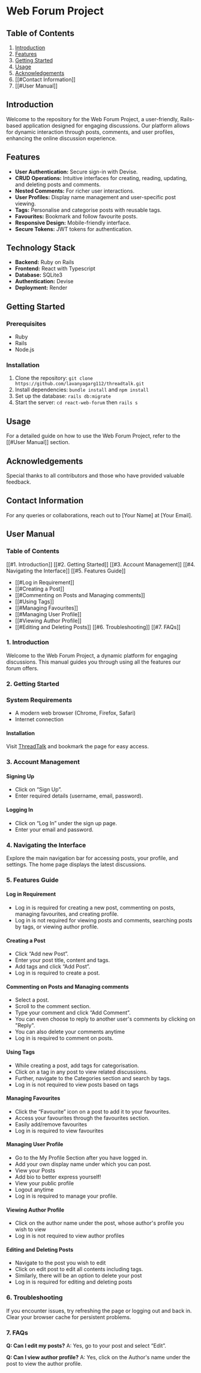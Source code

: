 
# Web Forum Project

## Table of Contents
1. [Introduction](#introduction)
2. [Features](#features)
3. [Getting Started](#getting-started)
4. [Usage](#usage)
5. [Acknowledgements](#acknowledgements)
6. [[#Contact Information]]
7. [[#User Manual]]

## Introduction

Welcome to the repository for the Web Forum Project, a user-friendly, Rails-based application designed for engaging discussions. Our platform allows for dynamic interaction through posts, comments, and user profiles, enhancing the online discussion experience.

## Features

- **User Authentication:** Secure sign-in with Devise.
- **CRUD Operations:** Intuitive interfaces for creating, reading, updating, and deleting posts and comments.
- **Nested Comments:** For richer user interactions.
- **User Profiles:** Display name management and user-specific post viewing.
- **Tags:** Personalise and categorise posts with reusable tags.
- **Favourites:** Bookmark and follow favourite posts.
- **Responsive Design:** Mobile-friendly interface.
- **Secure Tokens:** JWT tokens for authentication.

## Technology Stack

- **Backend:** Ruby on Rails
- **Frontend:** React with Typescript
- **Database:** SQLite3
- **Authentication:** Devise
- **Deployment:** Render

## Getting Started

### Prerequisites

- Ruby
- Rails
- Node.js

### Installation

1. Clone the repository: `git clone https://github.com/lavanyagarg112/threadtalk.git`
2. Install dependencies: `bundle install` and `npm install`
3. Set up the database: `rails db:migrate`
4. Start the server:  `cd react-web-forum`  then `rails s`

## Usage

For a detailed guide on how to use the Web Forum Project, refer to the [[#User Manual]] section.

## Acknowledgements

Special thanks to all contributors and those who have provided valuable feedback.

## Contact Information

For any queries or collaborations, reach out to [Your Name] at [Your Email].

## User Manual

### Table of Contents
 [[#1. Introduction]]
[[#2. Getting Started]]
[[#3. Account Management]]
[[#4. Navigating the Interface]]
[[#5. Features Guide]]
   - [[#Log in Requirement]]
   - [[#Creating a Post]]
   - [[#Commenting on Posts and Managing comments]]
   - [[#Using Tags]]
   - [[#Managing Favourites]]
   - [[#Managing User Profile]]
   - [[#Viewing Author Profile]]
   - [[#Editing and Deleting Posts]]
[[#6. Troubleshooting]]
[[#7. FAQs]]

### 1. Introduction
Welcome to the Web Forum Project, a dynamic platform for engaging discussions. This manual guides you through using all the features our forum offers.

### 2. Getting Started
### System Requirements
- A modern web browser (Chrome, Firefox, Safari)
- Internet connection

#### Installation
Visit [ThreadTalk](https://threadtalk-t5y1.onrender.com/) and bookmark the page for easy access.

### 3. Account Management
#### Signing Up
- Click on “Sign Up”.
- Enter required details (username, email, password).

#### Logging In
- Click on “Log In” under the sign up page.
- Enter your email and password.

### 4. Navigating the Interface
Explore the main navigation bar for accessing posts, your profile, and settings. The home page displays the latest discussions.

### 5. Features Guide

#### Log in Requirement
- Log in is required for creating a new post, commenting on posts, managing favourites, and creating profile.
- Log in is not required for viewing posts and comments, searching posts by tags, or viewing author profile.

#### Creating a Post
- Click “Add new Post”.
- Enter your post title, content and tags.
- Add tags and click “Add Post”.
- Log in is required to create a post.

#### Commenting on Posts and Managing comments
- Select a post.
- Scroll to the comment section.
- Type your comment and click “Add Comment”.
- You can even choose to reply to another user's comments by clicking on "Reply".
- You can also delete your comments anytime
- Log in is required to comment on posts.

#### Using Tags
- While creating a post, add tags for categorisation.
- Click on a tag in any post to view related discussions.
- Further, navigate to the Categories section and search by tags.
- Log in is not required to view posts based on tags

#### Managing Favourites
- Click the “Favourite” icon on a post to add it to your favourites.
- Access your favourites through the favourites section.
- Easily add/remove favourites
- Log in is required to view favourites

#### Managing User Profile
- Go to the My Profile Section after you have logged in.
- Add your own display name under which you can post.
- View your Posts
- Add bio to better express yourself!
- View your public profile
- Logout anytime
- Log in is required to manage your profile.

#### Viewing Author Profile
- Click on the author name under the post, whose author's profile you wish to view
- Log in is not required to view author profiles

#### Editing and Deleting Posts
- Navigate to the post you wish to edit
- Click on edit post to edit all contents including tags.
- Similarly, there will be an option to delete your post
- Log in is required for editing and deleting posts


### 6. Troubleshooting
If you encounter issues, try refreshing the page or logging out and back in. Clear your browser cache for persistent problems.

### 7. FAQs
**Q: Can I edit my posts?**
A: Yes, go to your post and select “Edit”.

**Q: Can I view author profile?**
A: Yes, click on the Author's name under the post to view the author profile.

